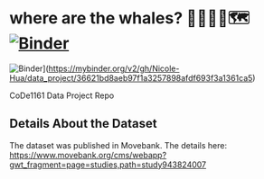# where are the whales? 🗾🐳🧭🐋🗺️ [![Binder](https://mybinder.org/badge_logo.svg)](https://mybinder.org/v2/gh/Nicole-Hua/data_project/HEAD)
![Binder](https://mybinder.org/badge_logo.svg)](https://mybinder.org/v2/gh/Nicole-Hua/data_project/36621bd8aeb97f1a3257898afdf693f3a1361ca5)

CoDe1161 Data Project Repo

## Details About the Dataset
The dataset was published in Movebank. The details here: https://www.movebank.org/cms/webapp?gwt_fragment=page=studies,path=study943824007 
